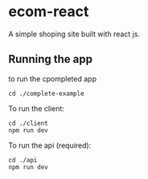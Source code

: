 # ecom-react
A simple shoping site built with react js.

## Running the app

to run the cpompleted app 

```
cd ./complete-example
```


To run the client:

```
cd ./client
npm run dev
```
To run the api (required):

```
cd ./api
npm run dev
```
